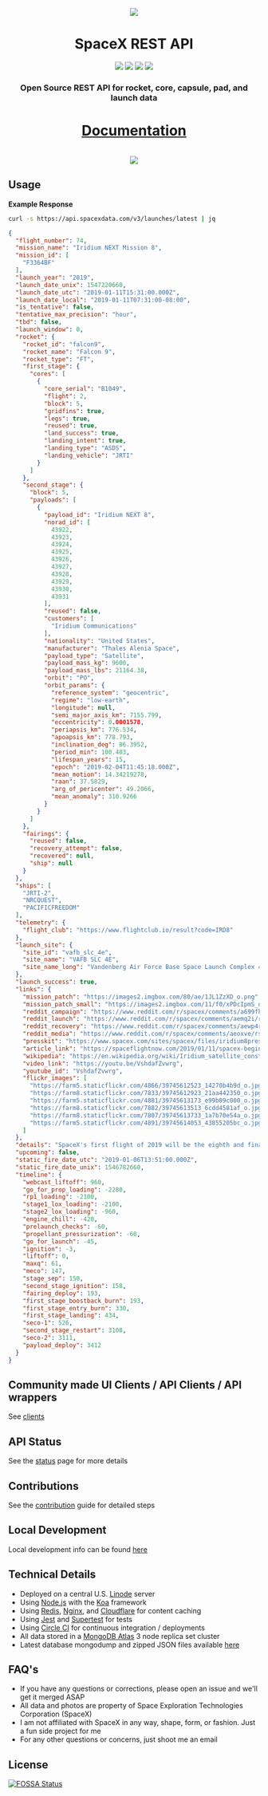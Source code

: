 <p align="center"><img src="https://farm5.staticflickr.com/4891/39745614053_43855205bc_o.jpg"></p>

<h1 align="center">SpaceX REST API</h1>

<p align="center">
<a href="https://circleci.com/gh/r-spacex/SpaceX-API"><img src="https://img.shields.io/circleci/project/github/r-spacex/SpaceX-API/master.svg?style=flat-square"></a>
<a href="https://hub.docker.com/r/jakewmeyer/spacex-api/"><img src="https://img.shields.io/docker/build/jakewmeyer/spacex-api.svg?longCache=true&style=flat-square"></a>
<a href="https://github.com/r-spacex/SpaceX-API/releases"><img src="https://img.shields.io/github/release/r-spacex/SpaceX-API.svg?longCache=true&style=flat-square"></a>
<a href="https://en.wikipedia.org/wiki/Representational_state_transfer"><img src="https://img.shields.io/badge/interface-REST-brightgreen.svg?longCache=true&style=flat-square"></a>
</p>

<h3 align="center">Open Source REST API for rocket, core, capsule, pad, and launch data</h3>

<h1 align="center">
<a href="https://documenter.getpostman.com/view/2025350/RWaEzAiG">Documentation</a>
<br/>
<br/>
<a href="https://app.getpostman.com/run-collection/3aeac01a548a87943749"><img src="https://run.pstmn.io/button.svg"></a>
</h1>

## Usage

**Example Response**

```bash
curl -s https://api.spacexdata.com/v3/launches/latest | jq
```

```json
{
  "flight_number": 74,
  "mission_name": "Iridium NEXT Mission 8",
  "mission_id": [
    "F3364BF"
  ],
  "launch_year": "2019",
  "launch_date_unix": 1547220660,
  "launch_date_utc": "2019-01-11T15:31:00.000Z",
  "launch_date_local": "2019-01-11T07:31:00-08:00",
  "is_tentative": false,
  "tentative_max_precision": "hour",
  "tbd": false,
  "launch_window": 0,
  "rocket": {
    "rocket_id": "falcon9",
    "rocket_name": "Falcon 9",
    "rocket_type": "FT",
    "first_stage": {
      "cores": [
        {
          "core_serial": "B1049",
          "flight": 2,
          "block": 5,
          "gridfins": true,
          "legs": true,
          "reused": true,
          "land_success": true,
          "landing_intent": true,
          "landing_type": "ASDS",
          "landing_vehicle": "JRTI"
        }
      ]
    },
    "second_stage": {
      "block": 5,
      "payloads": [
        {
          "payload_id": "Iridium NEXT 8",
          "norad_id": [
            43922,
            43923,
            43924,
            43925,
            43926,
            43927,
            43928,
            43929,
            43930,
            43931
          ],
          "reused": false,
          "customers": [
            "Iridium Communications"
          ],
          "nationality": "United States",
          "manufacturer": "Thales Alenia Space",
          "payload_type": "Satellite",
          "payload_mass_kg": 9600,
          "payload_mass_lbs": 21164.38,
          "orbit": "PO",
          "orbit_params": {
            "reference_system": "geocentric",
            "regime": "low-earth",
            "longitude": null,
            "semi_major_axis_km": 7155.799,
            "eccentricity": 0.0001578,
            "periapsis_km": 776.534,
            "apoapsis_km": 778.793,
            "inclination_deg": 86.3952,
            "period_min": 100.403,
            "lifespan_years": 15,
            "epoch": "2019-02-04T11:45:18.000Z",
            "mean_motion": 14.34219278,
            "raan": 37.5829,
            "arg_of_pericenter": 49.2066,
            "mean_anomaly": 310.9266
          }
        }
      ]
    },
    "fairings": {
      "reused": false,
      "recovery_attempt": false,
      "recovered": null,
      "ship": null
    }
  },
  "ships": [
    "JRTI-2",
    "NRCQUEST",
    "PACIFICFREEDOM"
  ],
  "telemetry": {
    "flight_club": "https://www.flightclub.io/result?code=IRD8"
  },
  "launch_site": {
    "site_id": "vafb_slc_4e",
    "site_name": "VAFB SLC 4E",
    "site_name_long": "Vandenberg Air Force Base Space Launch Complex 4E"
  },
  "launch_success": true,
  "links": {
    "mission_patch": "https://images2.imgbox.com/80/ae/1JL1ZzXD_o.png",
    "mission_patch_small": "https://images2.imgbox.com/11/f0/xPDcIpmS_o.png",
    "reddit_campaign": "https://www.reddit.com/r/spacex/comments/a699fh/iridium_next_constellation_mission_8_launch/",
    "reddit_launch": "https://www.reddit.com/r/spacex/comments/aemq2i/rspacex_iridium_next_8_official_launch_discussion/",
    "reddit_recovery": "https://www.reddit.com/r/spacex/comments/aewp4r/iridium_8_recovery_thread/",
    "reddit_media": "https://www.reddit.com/r/spacex/comments/aeoxve/rspacex_iridium_next_8_media_thread_videos_images/",
    "presskit": "https://www.spacex.com/sites/spacex/files/iridium8presskit.pdf",
    "article_link": "https://spaceflightnow.com/2019/01/11/spacex-begins-2019-with-eighth-and-final-for-upgraded-iridium-network/",
    "wikipedia": "https://en.wikipedia.org/wiki/Iridium_satellite_constellation#Next-generation_constellation",
    "video_link": "https://youtu.be/VshdafZvwrg",
    "youtube_id": "VshdafZvwrg",
    "flickr_images": [
      "https://farm5.staticflickr.com/4866/39745612523_14270b4b9d_o.jpg",
      "https://farm8.staticflickr.com/7833/39745612923_21aa442350_o.jpg",
      "https://farm5.staticflickr.com/4881/39745613173_e99b09c000_o.jpg",
      "https://farm8.staticflickr.com/7882/39745613513_6cdd4581af_o.jpg",
      "https://farm8.staticflickr.com/7807/39745613733_1a7b70e54a_o.jpg",
      "https://farm5.staticflickr.com/4891/39745614053_43855205bc_o.jpg"
    ]
  },
  "details": "SpaceX's first flight of 2019 will be the eighth and final launch of its planned Iridium flights. Delivering 10 satellites to low earth orbit, this brings the total up to 75 and completes the Iridium NEXT constellation. This mission launches from SLC-4E at Vandenberg AFB. The booster is expected to land on JRTI.",
  "upcoming": false,
  "static_fire_date_utc": "2019-01-06T13:51:00.000Z",
  "static_fire_date_unix": 1546782660,
  "timeline": {
    "webcast_liftoff": 960,
    "go_for_prop_loading": -2280,
    "rp1_loading": -2100,
    "stage1_lox_loading": -2100,
    "stage2_lox_loading": -960,
    "engine_chill": -420,
    "prelaunch_checks": -60,
    "propellant_pressurization": -60,
    "go_for_launch": -45,
    "ignition": -3,
    "liftoff": 0,
    "maxq": 61,
    "meco": 147,
    "stage_sep": 150,
    "second_stage_ignition": 158,
    "fairing_deploy": 193,
    "first_stage_boostback_burn": 193,
    "first_stage_entry_burn": 330,
    "first_stage_landing": 434,
    "seco-1": 526,
    "second_stage_restart": 3108,
    "seco-2": 3111,
    "payload_deploy": 3412
  }
}
```

## Community made UI Clients / API Clients / API wrappers
See [clients](https://github.com/r-spacex/SpaceX-API/blob/master/clients.md)

## API Status
See the [status](https://status.spacexdata.com) page for more details

## Contributions
See the [contribution](https://github.com/r-spacex/SpaceX-API/blob/master/CONTRIBUTING.md) guide for detailed steps

## Local Development
Local development info can be found [here](https://github.com/r-spacex/SpaceX-API/blob/master/docs/development.md)

## Technical Details
* Deployed on a central U.S. [Linode](https://www.linode.com/) server
* Using [Node.js](https://nodejs.org/en/) with the [Koa](http://koajs.com/) framework
* Using [Redis](https://redis.io/), [Nginx](https://www.nginx.com/), and [Cloudflare](https://www.cloudflare.com/) for content caching
* Using [Jest](https://facebook.github.io/jest/) and [Supertest](https://github.com/visionmedia/supertest) for tests
* Using [Circle CI](https://circleci.com/) for continuous integration / deployments
* All data stored in a [MongoDB Atlas](https://www.mongodb.com/cloud/atlas) 3 node replica set cluster
* Latest database mongodump and zipped JSON files available [here](https://drive.google.com/drive/folders/0B2DdgKR4GR4xdk1sRGowcUZXeE0?usp=sharing)

## FAQ's
* If you have any questions or corrections, please open an issue and we'll get it merged ASAP
* All data and photos are property of Space Exploration Technologies Corporation (SpaceX)
* I am not affiliated with SpaceX in any way, shape, form, or fashion. Just a fun side project for me
* For any other questions or concerns, just shoot me an email

## License
[![FOSSA Status](https://app.fossa.io/api/projects/git%2Bgithub.com%2Fr-spacex%2FSpaceX-API.svg?type=large)](https://app.fossa.io/projects/git%2Bgithub.com%2Fr-spacex%2FSpaceX-API?ref=badge_large)

